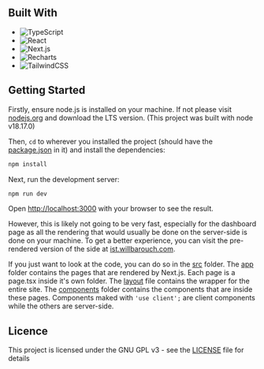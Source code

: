 ## Built With

- ![TypeScript](https://img.shields.io/badge/-TypeScript-3178C6?style=flat-square&logo=typescript&logoColor=white)
- ![React](https://img.shields.io/badge/-React-61DAFB?style=flat-square&logo=react&logoColor=white)
- ![Next.js](https://img.shields.io/badge/-Next.js-000000?style=flat-square&logo=next.js&logoColor=white)
- ![Recharts](https://img.shields.io/badge/-Recharts-000000?style=flat-square&logo=chartdotjs&logoColor=white)
- ![TailwindCSS](https://img.shields.io/badge/-TailwindCSS-38bdf8?style=flat-square&logo=tailwindcss&logoColor=white)
## Getting Started

Firstly, ensure node.js is installed on your machine. If not please visit [nodejs.org](https://nodejs.org/en/download) 
and download the LTS version. (This project was built with node v18.17.0)

Then, `cd` to wherever you installed the project (should have the [package.json](package.json) in it) and install the dependencies:

```bash
npm install
````

Next, run the development server:

```bash
npm run dev
```

Open [http://localhost:3000](http://localhost:3000) with your browser to see the result.

However, this is likely not going to be very fast, especially for the dashboard page as all the rendering that would usually be done on the server-side is done on your machine. To get a better experience, you can visit the pre-rendered version of the side at [ist.willbarouch.com](https://ist.willbarouch.com).

If you just want to look at the code, you can do so in the [src](src) folder. The [app](src/app) folder contains the pages that are rendered by Next.js. Each page is a page.tsx inside it's own folder. The [layout](src/app/layout.tsx) file contains the wrapper for the entire site. The [components](src/components) folder contains the components that are inside these pages. Components maked with `'use client';` are client components while the others are server-side. 


## Licence

This project is licensed under the GNU GPL v3 - see the [LICENSE](LICENSE) file for details